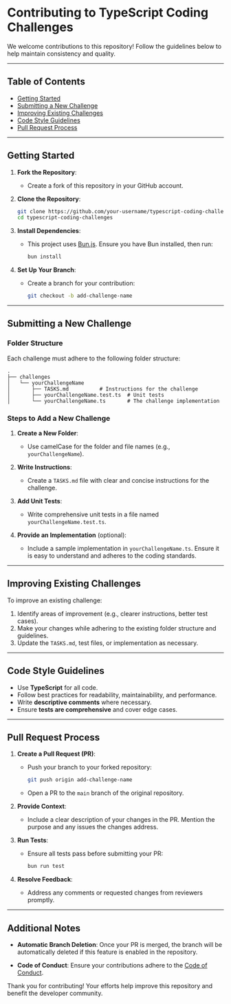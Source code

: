 # Contributing to TypeScript Coding Challenges

We welcome contributions to this repository! Follow the guidelines below to help maintain consistency and quality.

---

## Table of Contents

- [Getting Started](#getting-started)
- [Submitting a New Challenge](#submitting-a-new-challenge)
- [Improving Existing Challenges](#improving-existing-challenges)
- [Code Style Guidelines](#code-style-guidelines)
- [Pull Request Process](#pull-request-process)

---

## Getting Started

1. **Fork the Repository**:

   - Create a fork of this repository in your GitHub account.

2. **Clone the Repository**:

   ```bash
   git clone https://github.com/your-username/typescript-coding-challenges.git
   cd typescript-coding-challenges
   ```

3. **Install Dependencies**:

   - This project uses [Bun.js](https://bun.sh/). Ensure you have Bun installed, then run:
     ```bash
     bun install
     ```

4. **Set Up Your Branch**:
   - Create a branch for your contribution:
     ```bash
     git checkout -b add-challenge-name
     ```

---

## Submitting a New Challenge

### Folder Structure

Each challenge must adhere to the following folder structure:

```
.
├── challenges
│   └── yourChallengeName
│       ├── TASKS.md          # Instructions for the challenge
│       ├── yourChallengeName.test.ts  # Unit tests
│       └── yourChallengeName.ts       # The challenge implementation
```

### Steps to Add a New Challenge

1. **Create a New Folder**:

   - Use camelCase for the folder and file names (e.g., `yourChallengeName`).

2. **Write Instructions**:

   - Create a `TASKS.md` file with clear and concise instructions for the challenge.

3. **Add Unit Tests**:

   - Write comprehensive unit tests in a file named `yourChallengeName.test.ts`.

4. **Provide an Implementation** (optional):
   - Include a sample implementation in `yourChallengeName.ts`. Ensure it is easy to understand and adheres to the coding standards.

---

## Improving Existing Challenges

To improve an existing challenge:

1. Identify areas of improvement (e.g., clearer instructions, better test cases).
2. Make your changes while adhering to the existing folder structure and guidelines.
3. Update the `TASKS.md`, test files, or implementation as necessary.

---

## Code Style Guidelines

- Use **TypeScript** for all code.
- Follow best practices for readability, maintainability, and performance.
- Write **descriptive comments** where necessary.
- Ensure **tests are comprehensive** and cover edge cases.

---

## Pull Request Process

1. **Create a Pull Request (PR)**:

   - Push your branch to your forked repository:
     ```bash
     git push origin add-challenge-name
     ```
   - Open a PR to the `main` branch of the original repository.

2. **Provide Context**:

   - Include a clear description of your changes in the PR. Mention the purpose and any issues the changes address.

3. **Run Tests**:

   - Ensure all tests pass before submitting your PR:
     ```bash
     bun run test
     ```

4. **Resolve Feedback**:
   - Address any comments or requested changes from reviewers promptly.

---

## Additional Notes

- **Automatic Branch Deletion**:
  Once your PR is merged, the branch will be automatically deleted if this feature is enabled in the repository.

- **Code of Conduct**:
  Ensure your contributions adhere to the [Code of Conduct](CODE_OF_CONDUCT.md).

Thank you for contributing! Your efforts help improve this repository and benefit the developer community.
